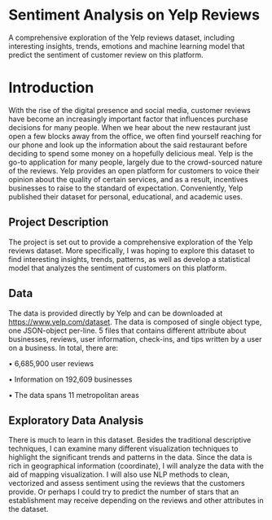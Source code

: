 # Sentiment Analysis on Yelp Reviews
A comprehensive exploration of the Yelp reviews dataset, including interesting insights, trends, emotions and machine learning model that predict the sentiment of customer review on this platform.


# Introduction

With the rise of the digital presence and social media, customer reviews have become an increasingly important factor that influences purchase decisions for many people. When we hear about the new restaurant just open a few blocks away from the office, we often find yourself reaching for our phone and look up the information about the said restaurant before deciding to spend some money on a hopefully delicious meal. Yelp is the go-to application for many people, largely due to the crowd-sourced nature of the reviews. Yelp provides an open platform for customers to voice their opinion about the quality of certain services, and as a result, incentives businesses to raise to the standard of expectation. Conveniently, Yelp published their dataset for personal, educational, and academic uses.

## Project Description
The project is set out to provide a comprehensive exploration of the Yelp reviews dataset. More specifically, I was hoping to explore this dataset to find interesting insights, trends, patterns, as well as develop a statistical model that analyzes the sentiment of customers on this platform.


## Data
The data is provided directly by Yelp and can be downloaded at https://www.yelp.com/dataset. The data is composed of single object type, one JSON-object per-line. 5 files that contains different attribute about businesses, reviews, user information, check-ins, and tips written by a user on a business. In total, there are:

• 6,685,900 user reviews

• Information on 192,609 businesses

• The data spans 11 metropolitan areas

## Exploratory Data Analysis
There is much to learn in this dataset. Besides the traditional descriptive techniques, I can examine many different visualization techniques to highlight the significant trends and patterns in the data. Since the data is rich in geographical information (coordinate), I will analyze the data with the aid of mapping visualization. I will also use NLP methods to clean, vectorized and assess sentiment using the reviews that the customers provide. Or perhaps I could try to predict the number of stars that an establishment may receive depending on the reviews and other attributes in the dataset.
